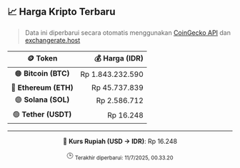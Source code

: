 

<!-- HARGA_KRIPTO -->
## 📈 Harga Kripto Terbaru

> Data ini diperbarui secara otomatis menggunakan [CoinGecko API](https://www.coingecko.com/) dan [exchangerate.host](https://exchangerate.host/)

<div align="center">

| 🪙 Token | 💰 Harga (IDR) |
|:------:|---------------:|
| 🟠 **Bitcoin (BTC)**   | Rp 1.843.232.590 |
| 🔵 **Ethereum (ETH)**  | Rp 45.737.839 |
| 🟣 **Solana (SOL)**    | Rp 2.586.712 |
| 🟢 **Tether (USDT)**   | Rp 16.248 |

---

💱 **Kurs Rupiah (USD → IDR)**: Rp 16.248

🕒 <sub>Terakhir diperbarui: 11/7/2025, 00.33.20</sub>

</div>
<!-- /HARGA_KRIPTO -->